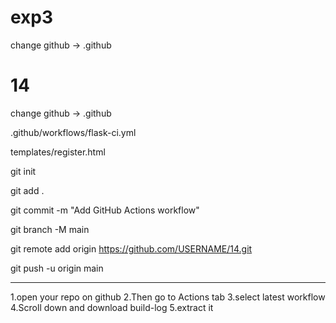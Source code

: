 # exp3
change github -> .github


# 14

change github -> .github



.github/workflows/flask-ci.yml 

templates/register.html

 git init

 git add . 
 
 git commit -m "Add GitHub Actions workflow" 
 
 git branch -M main 

 git remote add origin https://github.com/USERNAME/14.git 

 git push -u origin main  
 
 
 ----------
   1.open your repo on github
   2.Then go to Actions tab
   3.select latest workflow
   4.Scroll down and download build-log
   5.extract it




